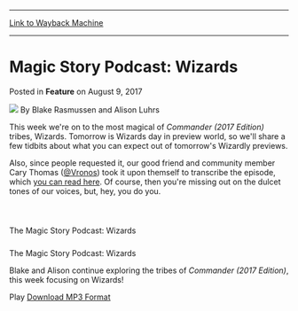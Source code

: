 
---
[Link to Wayback Machine](https://web.archive.org/web/20170812004245/http://magic.wizards.com/en/articles/archive/feature/magic-story-podcast-wizards-2017-08-09)

[_metadata_:wayback_url]:- "http://magic.wizards.com/en/articles/archive/feature/magic-story-podcast-wizards-2017-08-09"
[_metadata_:wayback_raw_url]:- "https://web.archive.org/web/20170812004245id_/http://magic.wizards.com/en/articles/archive/feature/magic-story-podcast-wizards-2017-08-09"
[_metadata_:wayback_capture_timestamp]:- "2017-08-12 00:42:45+00:00"
[_metadata_:description]:- "Blake and Alison continue exploring the tribes of Commander (2017 Edition), this week focusing on Wizards!"
[_metadata_:generator]:- "Drupal 7 (http://drupal.org)"
[_metadata_:publish_date]:- "2017-08-09"
---


Magic Story Podcast: Wizards
============================



 Posted in **Feature**
 on August 9, 2017 






![](https://media.magic.wizards.com/styles/auth_small/public/images/hero/wizardslogo_thumb.jpg)
By Blake Rasmussen and Alison Luhrs











This week we're on to the most magical of *Commander (2017 Edition)* tribes, Wizards. Tomorrow is Wizards day in preview world, so we'll share a few tidbits about what you can expect out of tomorrow's Wizardly previews.


Also, since people requested it, our good friend and community member Cary Thomas ([@Vronos](https://twitter.com/Vronos)) took it upon themself to transcribe the episode, which [you can read here](https://vronos.com/magic-story-podcast-transcripts/magic-story-podcast-wizards/). Of course, then you're missing out on the dulcet tones of our voices, but, hey, you do you.




 

##### 
 The Magic Story Podcast: Wizards






##### 
 The Magic Story Podcast: Wizards




Blake and Alison continue exploring the tribes of *Commander (2017 Edition)*, this week focusing on Wizards!

 



 Play
[Download MP3 Format](http://media.wizards.com/2017/podcasts/magic/magicstory_20170809_wizards.mp3)









